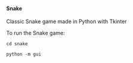 #### **Snake**
Classic Snake game made in Python with Tkinter

To run the Snake game:

`cd snake`

`python -m gui`
